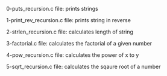 0-puts_recursion.c file: prints strings 

1-print_rev_recursion.c file: prints string in reverse

2-strlen_recursion.c file: calculates length of string

3-factorial.c file: calculates the factorial of a given number

4-pow_recursion.c file: calculates the power of x to y

5-sqrt_recursion.c file: calculates the sqaure root of a number
